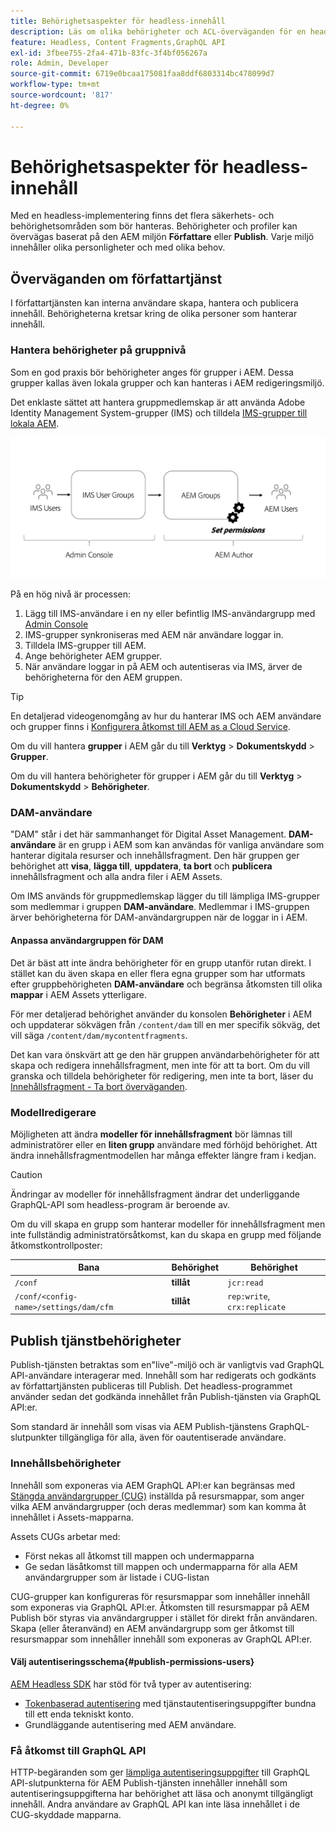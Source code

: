 ```yaml
---
title: Behörighetsaspekter för headless-innehåll
description: Läs om olika behörigheter och ACL-överväganden för en headless-implementering med Adobe Experience Manager. Förstå de olika personifieringsnivåer och behörighetsnivåer som krävs för både författarmiljöer och Publish-miljöer.
feature: Headless, Content Fragments,GraphQL API
exl-id: 3fbee755-2fa4-471b-83fc-3f4bf056267a
role: Admin, Developer
source-git-commit: 6719e0bcaa175081faa8ddf6803314bc478099d7
workflow-type: tm+mt
source-wordcount: '817'
ht-degree: 0%

---
```


# Behörighetsaspekter för headless-innehåll

Med en headless-implementering finns det flera säkerhets- och behörighetsområden som bör hanteras. Behörigheter och profiler kan övervägas baserat på den AEM miljön **Författare** eller **Publish**. Varje miljö innehåller olika personligheter och med olika behov.

## Överväganden om författartjänst

I författartjänsten kan interna användare skapa, hantera och publicera innehåll. Behörigheterna kretsar kring de olika personer som hanterar innehåll.

### Hantera behörigheter på gruppnivå

Som en god praxis bör behörigheter anges för grupper i AEM. Dessa grupper kallas även lokala grupper och kan hanteras i AEM redigeringsmiljö.

Det enklaste sättet att hantera gruppmedlemskap är att använda Adobe Identity Management System-grupper (IMS) och tilldela [IMS-grupper till lokala AEM](https://experienceleague.adobe.com/docs/experience-manager-cloud-service/content/security/ims-support.html#managing-permissions-in-aem).

![Behörighetsflöde för Admin Console](assets/admin-console-aem-group-permissions.png)

På en hög nivå är processen:

1. Lägg till IMS-användare i en ny eller befintlig IMS-användargrupp med [Admin Console](https://adminconsole.adobe.com/)
1. IMS-grupper synkroniseras med AEM när användare loggar in.
1. Tilldela IMS-grupper till AEM.
1. Ange behörigheter AEM grupper.
1. När användare loggar in på AEM och autentiseras via IMS, ärver de behörigheterna för den AEM gruppen.

>[!TIP]
>
>En detaljerad videogenomgång av hur du hanterar IMS och AEM användare och grupper finns i [Konfigurera åtkomst till AEM as a Cloud Service](https://experienceleague.adobe.com/docs/experience-manager-learn/cloud-service/accessing/overview.html).

Om du vill hantera **grupper** i AEM går du till **Verktyg** > **Dokumentskydd** > **Grupper**.

Om du vill hantera behörigheter för grupper i AEM går du till **Verktyg** > **Dokumentskydd** > **Behörigheter**.

### DAM-användare

&quot;DAM&quot; står i det här sammanhanget för Digital Asset Management. **DAM-användare** är en grupp i AEM som kan användas för vanliga användare som hanterar digitala resurser och innehållsfragment. Den här gruppen ger behörighet att **visa**, **lägga till**, **uppdatera**, **ta bort** och **publicera** innehållsfragment och alla andra filer i AEM Assets.

Om IMS används för gruppmedlemskap lägger du till lämpliga IMS-grupper som medlemmar i gruppen **DAM-användare**. Medlemmar i IMS-gruppen ärver behörigheterna för DAM-användargruppen när de loggar in i AEM.

#### Anpassa användargruppen för DAM

Det är bäst att inte ändra behörigheter för en grupp utanför rutan direkt. I stället kan du även skapa en eller flera egna grupper som har utformats efter gruppbehörigheten **DAM-användare** och begränsa åtkomsten till olika **mappar** i AEM Assets ytterligare.

För mer detaljerad behörighet använder du konsolen **Behörigheter** i AEM och uppdaterar sökvägen från `/content/dam` till en mer specifik sökväg, det vill säga `/content/dam/mycontentfragments`.

Det kan vara önskvärt att ge den här gruppen användarbehörigheter för att skapa och redigera innehållsfragment, men inte för att ta bort. Om du vill granska och tilldela behörigheter för redigering, men inte ta bort, läser du [Innehållsfragment - Ta bort överväganden](/help/sites-cloud/administering/content-fragments/delete-considerations.md).

### Modellredigerare

Möjligheten att ändra **modeller för innehållsfragment** bör lämnas till administratörer eller en **liten grupp** användare med förhöjd behörighet. Att ändra innehållsfragmentmodellen har många effekter längre fram i kedjan.

>[!CAUTION]
>
>Ändringar av modeller för innehållsfragment ändrar det underliggande GraphQL-API som headless-program är beroende av.

Om du vill skapa en grupp som hanterar modeller för innehållsfragment men inte fullständig administratörsåtkomst, kan du skapa en grupp med följande åtkomstkontrollposter:

| Bana | Behörighet | Behörighet |
|-----| -------------| ---------|
| `/conf` | **tillåt** | `jcr:read` |
| `/conf/<config-name>/settings/dam/cfm` | **tillåt** | `rep:write`, `crx:replicate` |

## Publish tjänstbehörigheter

Publish-tjänsten betraktas som en&quot;live&quot;-miljö och är vanligtvis vad GraphQL API-användare interagerar med. Innehåll som har redigerats och godkänts av författartjänsten publiceras till Publish. Det headless-programmet använder sedan det godkända innehållet från Publish-tjänsten via GraphQL API:er.

Som standard är innehåll som visas via AEM Publish-tjänstens GraphQL-slutpunkter tillgängliga för alla, även för oautentiserade användare.

### Innehållsbehörigheter

Innehåll som exponeras via AEM GraphQL API:er kan begränsas med [Stängda användargrupper (CUG)](https://experienceleague.adobe.com/docs/experience-manager-learn/assets/advanced/closed-user-groups.html) inställda på resursmappar, som anger vilka AEM användargrupper (och deras medlemmar) som kan komma åt innehållet i Assets-mapparna.

Assets CUGs arbetar med:

* Först nekas all åtkomst till mappen och undermapparna
* Ge sedan läsåtkomst till mappen och undermapparna för alla AEM användargrupper som är listade i CUG-listan

CUG-grupper kan konfigureras för resursmappar som innehåller innehåll som exponeras via GraphQL API:er. Åtkomsten till resursmappar på AEM Publish bör styras via användargrupper i stället för direkt från användaren. Skapa (eller återanvänd) en AEM användargrupp som ger åtkomst till resursmappar som innehåller innehåll som exponeras av GraphQL API:er.

#### Välj autentiseringsschema{#publish-permissions-users}

[AEM Headless SDK](https://github.com/adobe/aem-headless-client-js#create-aemheadless-client) har stöd för två typer av autentisering:

* [Tokenbaserad autentisering](/help/implementing/developing/introduction/generating-access-tokens-for-server-side-apis.md) med tjänstautentiseringsuppgifter bundna till ett enda tekniskt konto.
* Grundläggande autentisering med AEM användare.

### Få åtkomst till GraphQL API

HTTP-begäranden som ger [lämpliga autentiseringsuppgifter](https://github.com/adobe/aem-headless-client-js#create-aemheadless-client) till GraphQL API-slutpunkterna för AEM Publish-tjänsten innehåller innehåll som autentiseringsuppgifterna har behörighet att läsa och anonymt tillgängligt innehåll. Andra användare av GraphQL API kan inte läsa innehållet i de CUG-skyddade mapparna.
